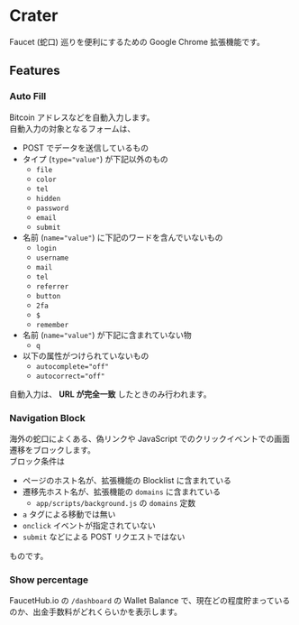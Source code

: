 # Crater

Faucet (蛇口) 巡りを便利にするための Google Chrome 拡張機能です。 


## Features

### Auto Fill

Bitcoin アドレスなどを自動入力します。  
自動入力の対象となるフォームは、

* POST でデータを送信しているもの
* タイプ (`type="value"`) が下記以外のもの
  * `file`
  * `color`
  * `tel`
  * `hidden`
  * `password`
  * `email`
  * `submit`
* 名前 (`name="value"`) に下記のワードを含んでいないもの
  * `login`
  * `username`
  * `mail`
  * `tel`
  * `referrer`
  * `button`
  * `2fa`
  * `$`
  * `remember`
* 名前 (`name="value"`) が下記に含まれていない物
  * `q`
* 以下の属性がつけられていないもの
  * `autocomplete="off"`
  * `autocorrect="off"`


自動入力は、 **URL が完全一致** したときのみ行われます。


### Navigation Block

海外の蛇口によくある、偽リンクや JavaScript でのクリックイベントでの画面遷移をブロックします。  
ブロック条件は

* ページのホスト名が、拡張機能の Blocklist に含まれている
* 遷移先ホスト名が、拡張機能の `domains` に含まれている
  * `app/scripts/background.js` の `domains` 定数
* `a` タグによる移動では無い
* `onclick` イベントが指定されていない
* `submit` などによる POST リクエストではない

ものです。


### Show percentage

FaucetHub.io の `/dashboard` の Wallet Balance で、現在どの程度貯まっているのか、出金手数料がどれくらいかを表示します。